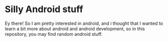 # Silly Android stuff
Ey there! So I am pretty interested in android, and i thought that I wanted to learn a bit more about android and android development, so in this repository, you may find random android stuff.
